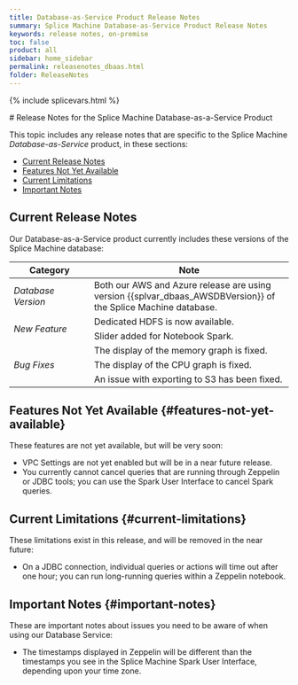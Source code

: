 ```yaml
---
title: Database-as-Service Product Release Notes
summary: Splice Machine Database-as-Service Product Release Notes
keywords: release notes, on-premise
toc: false
product: all
sidebar: home_sidebar
permalink: releasenotes_dbaas.html
folder: ReleaseNotes
---
```

{% include splicevars.html %}
<section>
<div class="TopicContent" data-swiftype-index="true" markdown="1">
# Release Notes for the Splice Machine Database-as-a-Service Product

This topic includes any release notes that are specific to the Splice Machine *Database-as-Service* product, in these sections:

* [Current Release Notes](#database-versions)
* [Features Not Yet Available](#features-not-yet-available)
* [Current Limitations](#current-limitations)
* [Important Notes](#important-notes)

## Current Release Notes
Our Database-as-a-Service product currently includes these versions of the Splice Machine database:

<table>
    <col width="145px"/>
    <col />
    <thead>
        <tr>
            <th>Category</th>
            <th>Note</th>
        </tr>
    </thead>
    <tbody>
        <tr>
            <td><em>Database Version</em></td>
            <td>Both our AWS and Azure release are using version {{splvar_dbaas_AWSDBVersion}} of the Splice Machine database.</td>
        </tr>
        <tr>
            <td rowspan="2"><em>New Feature</em></td>
            <td>Dedicated HDFS is now available.</td>
        </tr>
        <tr>
            <td>Slider added for Notebook Spark.</td>
        </tr>
        <tr>
            <td rowspan="3"><em>Bug Fixes</em></td>
            <td>The display of the memory graph is fixed.</td>
        </tr>
        <tr>
            <td>The display of the CPU graph is fixed.</td>
        </tr>
        <tr>
            <td>An issue with exporting to S3 has been fixed.</td>
        </tr>
    </tbody>
</table>


## Features Not Yet Available {#features-not-yet-available}

These features are not yet available, but will be very soon:

* VPC Settings are not yet enabled but will be in a near future release.
* You currently cannot cancel queries that are running through Zeppelin or JDBC tools; you can use the Spark User Interface to cancel Spark queries.


## Current Limitations {#current-limitations}

These limitations exist in this release, and will be removed in the near future:

* On a JDBC connection, individual queries or actions will time out after one hour; you can run long-running queries within a Zeppelin notebook.

## Important Notes {#important-notes}

These are important notes about issues you need to be aware of when using our Database Service:

* The timestamps displayed in Zeppelin will be different than the timestamps you see in the Splice Machine Spark User Interface, depending upon your time zone.

</div>
</section>
